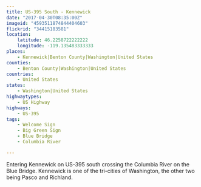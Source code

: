 ```yaml
---
title: US-395 South - Kennewick
date: "2017-04-30T08:35:00Z"
imageid: "4593511874844404603"
flickrid: "34415183581"
location:
    latitude: 46.2258722222222
    longitude: -119.135483333333
places:
    - Kennewick|Benton County|Washington|United States
counties:
    - Benton County|Washington|United States
countries:
    - United States
states:
    - Washington|United States
highwaytypes:
    - US Highway
highways:
    - US-395
tags:
    - Welcome Sign
    - Big Green Sign
    - Blue Bridge
    - Columbia River

---
```

Entering Kennewick on US-395 south crossing the Columbia River on the Blue Bridge.  Kennewick is one of the tri-cities of Washington, the other two being Pasco and Richland.